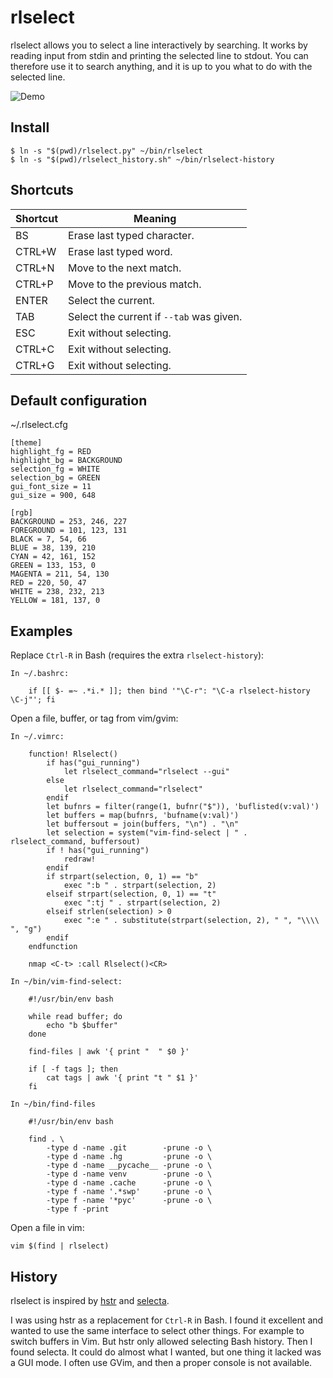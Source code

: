 # rlselect

rlselect allows you to select a line interactively by searching. It works by
reading input from stdin and printing the selected line to stdout. You can
therefore use it to search anything, and it is up to you what to do with the
selected line.

![Demo](https://raw.github.com/rickardlindberg/rlselect/master/demo.gif)

## Install

    $ ln -s "$(pwd)/rlselect.py" ~/bin/rlselect
    $ ln -s "$(pwd)/rlselect_history.sh" ~/bin/rlselect-history

## Shortcuts

Shortcut | Meaning
---------|------------------------------------------
BS       | Erase last typed character.
CTRL+W   | Erase last typed word.
CTRL+N   | Move to the next match.
CTRL+P   | Move to the previous match.
ENTER    | Select the current.
TAB      | Select the current if `--tab` was given.
ESC      | Exit without selecting.
CTRL+C   | Exit without selecting.
CTRL+G   | Exit without selecting.

## Default configuration

~/.rlselect.cfg

    [theme]
    highlight_fg = RED
    highlight_bg = BACKGROUND
    selection_fg = WHITE
    selection_bg = GREEN
    gui_font_size = 11
    gui_size = 900, 648

    [rgb]
    BACKGROUND = 253, 246, 227
    FOREGROUND = 101, 123, 131
    BLACK = 7, 54, 66
    BLUE = 38, 139, 210
    CYAN = 42, 161, 152
    GREEN = 133, 153, 0
    MAGENTA = 211, 54, 130
    RED = 220, 50, 47
    WHITE = 238, 232, 213
    YELLOW = 181, 137, 0

## Examples

Replace `Ctrl-R` in Bash (requires the extra `rlselect-history`):

    In ~/.bashrc:

        if [[ $- =~ .*i.* ]]; then bind '"\C-r": "\C-a rlselect-history \C-j"'; fi

Open a file, buffer, or tag from vim/gvim:

    In ~/.vimrc:

        function! Rlselect()
            if has("gui_running")
                let rlselect_command="rlselect --gui"
            else
                let rlselect_command="rlselect"
            endif
            let bufnrs = filter(range(1, bufnr("$")), 'buflisted(v:val)')
            let buffers = map(bufnrs, 'bufname(v:val)')
            let buffersout = join(buffers, "\n") . "\n"
            let selection = system("vim-find-select | " . rlselect_command, buffersout)
            if ! has("gui_running")
                redraw!
            endif
            if strpart(selection, 0, 1) == "b"
                exec ":b " . strpart(selection, 2)
            elseif strpart(selection, 0, 1) == "t"
                exec ":tj " . strpart(selection, 2)
            elseif strlen(selection) > 0
                exec ":e " . substitute(strpart(selection, 2), " ", "\\\\ ", "g")
            endif
        endfunction

        nmap <C-t> :call Rlselect()<CR>

    In ~/bin/vim-find-select:

        #!/usr/bin/env bash

        while read buffer; do
            echo "b $buffer"
        done

        find-files | awk '{ print "  " $0 }'

        if [ -f tags ]; then
            cat tags | awk '{ print "t " $1 }'
        fi

    In ~/bin/find-files

        #!/usr/bin/env bash

        find . \
            -type d -name .git        -prune -o \
            -type d -name .hg         -prune -o \
            -type d -name __pycache__ -prune -o \
            -type d -name venv        -prune -o \
            -type d -name .cache      -prune -o \
            -type f -name '.*swp'     -prune -o \
            -type f -name '*pyc'      -prune -o \
            -type f -print

Open a file in vim:

    vim $(find | rlselect)

## History

rlselect is inspired by [hstr](https://github.com/dvorka/hstr) and
[selecta](https://github.com/garybernhardt/selecta).

I was using hstr as a replacement for `Ctrl-R` in Bash. I found it excellent
and wanted to use the same interface to select other things. For example to
switch buffers in Vim. But hstr only allowed selecting Bash history. Then I
found selecta. It could do almost what I wanted, but one thing it lacked
was a GUI mode. I often use GVim, and then a proper console is not
available.
